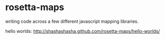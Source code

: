 # rosetta-maps

writing code across a few different javascript mapping libraries.

hello worlds: http://shashashasha.github.com/rosetta-maps/hello-worlds/
